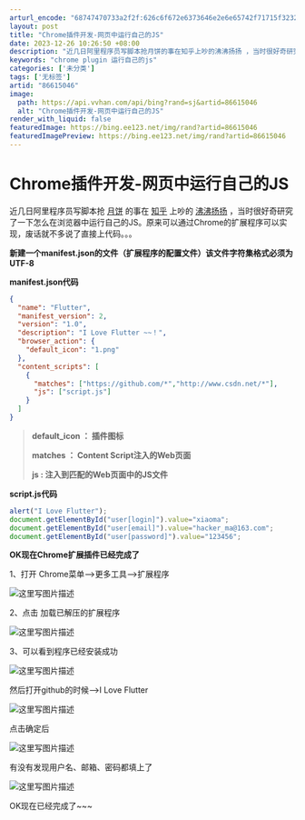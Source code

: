 ```yaml
---
arturl_encode: "68747470733a2f2f:626c6f672e6373646e2e6e65742f71715f3232373731373339:2f61727469636c652f64657461696c732f3836363135303436"
layout: post
title: "Chrome插件开发-网页中运行自己的JS"
date: 2023-12-26 10:26:50 +08:00
description: "近几日阿里程序员写脚本抢月饼的事在知乎上吵的沸沸扬扬 ，当时很好奇研究了一下怎么在浏览器中运行自己的"
keywords: "chrome plugin 运行自己的js"
categories: ['未分类']
tags: ['无标签']
artid: "86615046"
image:
  path: https://api.vvhan.com/api/bing?rand=sj&artid=86615046
  alt: "Chrome插件开发-网页中运行自己的JS"
render_with_liquid: false
featuredImage: https://bing.ee123.net/img/rand?artid=86615046
featuredImagePreview: https://bing.ee123.net/img/rand?artid=86615046
---
```


# Chrome插件开发-网页中运行自己的JS

近几日阿里程序员写脚本抢
[月饼](https://www.baidu.com/s?wd=%E6%9C%88%E9%A5%BC&tn=24004469_oem_dg&rsv_dl=gh_pl_sl_csd)
的事在
[知乎](https://www.baidu.com/s?wd=%E7%9F%A5%E4%B9%8E&tn=24004469_oem_dg&rsv_dl=gh_pl_sl_csd)
上吵的
[沸沸扬扬](https://www.baidu.com/s?wd=%E6%B2%B8%E6%B2%B8%E6%89%AC%E6%89%AC&tn=24004469_oem_dg&rsv_dl=gh_pl_sl_csd)
，当时很好奇研究了一下怎么在浏览器中运行自己的JS。原来可以通过Chrome的扩展程序可以实现，废话就不多说了直接上代码。。。

**新建一个manifest.json的文件（扩展程序的配置文件）该文件字符集格式必须为UTF-8**

**manifest.json代码**

```json
{
  "name": "Flutter",
  "manifest_version": 2,
  "version": "1.0",
  "description": "I Love Flutter ~~！",
  "browser_action": {
    "default_icon": "1.png"
  },
  "content_scripts": [
    {
      "matches": ["https://github.com/*","http://www.csdn.net/*"],
      "js": ["script.js"]
    }
  ]
}
```

> **default\_icon ： 插件图标**
>   
> **matches ： Content Script注入的Web页面**
>   
> **js : 注入到匹配的Web页面中的JS文件**

**script.js代码**

```javascript
alert("I Love Flutter");
document.getElementById("user[login]").value="xiaoma";
document.getElementById("user[email]").value="hacker_ma@163.com";
document.getElementById("user[password]").value="123456";
```

**OK现在Chrome扩展插件已经完成了**
  
  
  
1、打开 Chrome菜单–>更多工具–>扩展程序
  
![这里写图片描述](https://i-blog.csdnimg.cn/blog_migrate/cb15238de5e2ed7cb4712e8f50c1039e.png)
  
  
  
2、点击 加载已解压的扩展程序
  
![这里写图片描述](https://i-blog.csdnimg.cn/blog_migrate/54c25c6a2ece704ce08f1777759fada8.png)
  
  
  
3、可以看到程序已经安装成功
  
![这里写图片描述](https://i-blog.csdnimg.cn/blog_migrate/b1cafa39d500dff6aa101b562df0a881.png)

然后打开github的时候–>I Love Flutter

![这里写图片描述](https://i-blog.csdnimg.cn/blog_migrate/1d82448138efe64a06d7bd5abbd927df.png)

点击确定后

![这里写图片描述](https://i-blog.csdnimg.cn/blog_migrate/dcbd0bf0a8437af3686ce5b6ee2459f8.png)

有没有发现用户名、邮箱、密码都填上了

![这里写图片描述](https://i-blog.csdnimg.cn/blog_migrate/32f12a37d6da9a5bfb34f0d855e749df.gif)

OK现在已经完成了~~~